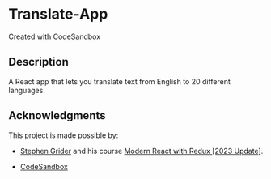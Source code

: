 # Translate-App
Created with CodeSandbox

## Description
A React app that lets you translate text from English to 20 different languages.

## Acknowledgments
This project is made possible by:

* [Stephen Grider](https://www.udemy.com/user/sgslo/) and his course [Modern React with Redux [2023 Update]](https://www.udemy.com/course/react-redux/).

* [CodeSandbox](https://codesandbox.io)
